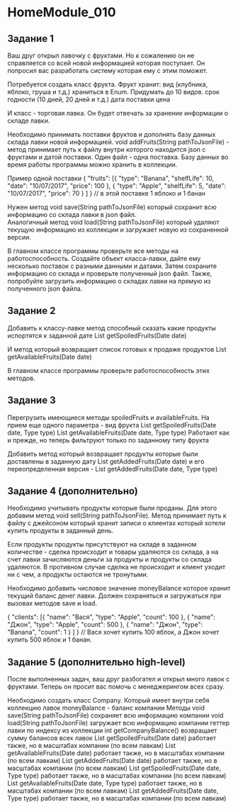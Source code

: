 # HomeModule_010
## Задание 1
Ваш друг открыл лавочку с фруктами. Но к сожалению он не справляется со всей новой информацией которая поступает. Он попросил вас разработать систему которая ему с этим поможет.

Потребуется создать класс фрукта. Фрукт хранит:
вид (клубника, яблоко, груша и т.д.) храниться в Enum. Придумать до 10 видов.
срок годности (10 дней, 20 дней и т.д.)
дата поставки
цена

И класс - торговая лавка. Он будет отвечать за хранение информации о складе лавки.

Необходимо принимать поставки фруктов и дополнять базу данных склада лавки новой информацией. void addFruits(String pathToJsonFile) - метод принимает путь к файлу внутри которого находится json с фруктами и датой поставки. Один файл - одна поставка. Базу данных во время работы программы можно хранить в коллекции.

Пример одной поставки
 {
	"fruits": [{
			"type": "Banana",
			"shelfLife": 10,
			"date": "10/07/2017",
			"price": 100
		},
		{
			"type": "Apple",
			"shelfLife": 5,
"date": "10/07/2017",
			"price": 70
		}
	]
}
// в этой поставке 1 яблоко и 1 банан

Нужен метод void save(String pathToJsonFile) который сохранит всю информацию со склада лавки в json файл.  
Аналогичный метод void load(String pathToJsonFile) который удаляют текущую информацию из коллекции и загружает новую из сохраненной версии.

В главном классе программы проверьте все методы на работоспособность. Создайте объект класса-лавки, дайте ему несколько поставок с разными данными и датами. Затем сохраните информацию со склада и проверьте полученный json файл.
Также, попробуйте загрузить информацию о складах лавки на прямую из полученного json файла.
## Задание 2
Добавить к классу-лавке метод способный сказать какие продукты испортятся к заданной дате List<Fruit> getSpoiledFruits(Date date)

И метод который возвращает список готовых к продаже продуктов 
List<Fruit> getAvailableFruits(Date date)

В главном классе программы проверьте работоспособность этих методов.
## Задание 3
Перегрузить имеющиеся методы spoiledFruits и availableFruits.
На прием еще одного параметра - вид фрукта
List<Fruit> getSpoiledFruits(Date date, Type type)
List<Fruit> getAvailableFruits(Date date, Type type)
Работают как и прежде, но теперь фильтруют только по заданному типу фрукта

Добавить метод который возвращает продукты которые были доставлены в заданную дату List<Fruit> getAddedFruits(Date date) и его переопределенная версия - List<Fruit> getAddedFruits(Date date, Type type)
## Задание 4 (дополнительно)
Необходимо учитывать продукты которые были проданы. Для этого добавим метод void sell(String pathToJsonFile). Метод принимает путь к файлу с джейсоном который хранит записи о клиентах который хотели купить продукты в заданный день. 

Если продукты продукты присутствуют на складе в заданном количестве - сделка происходит и товары удаляются со склада, а на счет лавки зачисляются деньги за продукты и продукты со склада удаляются. 
В противном случае сделка не происходит и клиент уходит ни с чем, а продукты остаются не тронутыми.

Необходимо добавить числовое значение moneyBalance которое хранит текущий баланс денег лавки. Должен сохраняться и загружаться при вызовах методов save и load.

{
	"clients": [{
			"name": "Вася",
			"type": "Apple",
			"count": 100
		},
		{
			"name": "Джон",
			"type": "Apple",
			"count": 500
		},
		{
			"name": "Джон",
			"type": "Banana",
			"count": 1
		}
	]
}
// Вася хочет купить 100 яблок, а Джон хочет купить 500 яблок и 1 банан.
## Задание 5 (дополнительно high-level)
После выполненных задач, ваш друг разбогател и открыл много лавок с фруктами. Теперь он просит вас помочь с менеджерингом всех сразу.

Необходимо создать класс Company. Который имеет внутри себя
коллекцию лавок
moneyBalance - баланс компании
Методы
void save(String pathToJsonFile) сохраняет всю информацию компании
void load(String pathToJsonFile) загружает всю информацию компании
геттер лавки по индексу из коллекции
int getCompanyBalance() возвращает сумму балансов всех лавок
List<Fruit> getSpoiledFruits(Date date) 
работает также, но в масштабах компании (по всем лавкам)
List<Fruit> getAvailableFruits(Date date) 
работает также, но в масштабах компании (по всем лавкам)
List<Fruit> getAddedFruits(Date date)
работает также, но в масштабах компании (по всем лавкам)
List<Fruit> getSpoiledFruits(Date date, Type type)
работает также, но в масштабах компании (по всем лавкам)
List<Fruit> getAvailableFruits(Date date, Type type)
работает также, но в масштабах компании (по всем лавкам)
List<Fruit> getAddedFruits(Date date, Type type)
работает также, но в масштабах компании (по всем лавкам)
